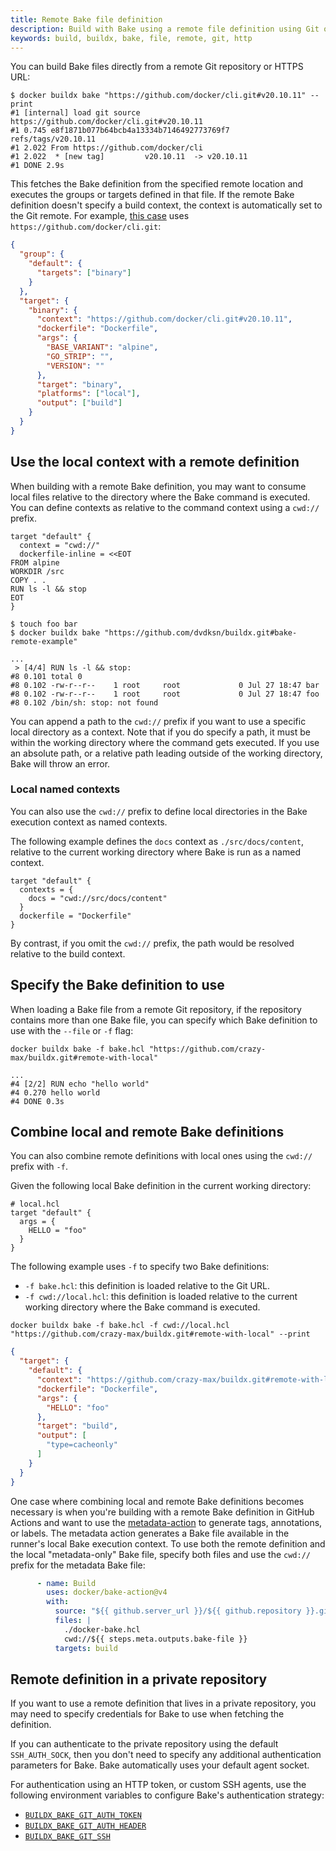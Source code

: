 ```yaml
---
title: Remote Bake file definition
description: Build with Bake using a remote file definition using Git or HTTP
keywords: build, buildx, bake, file, remote, git, http
---
```


You can build Bake files directly from a remote Git repository or HTTPS URL:

```console
$ docker buildx bake "https://github.com/docker/cli.git#v20.10.11" --print
#1 [internal] load git source https://github.com/docker/cli.git#v20.10.11
#1 0.745 e8f1871b077b64bcb4a13334b7146492773769f7       refs/tags/v20.10.11
#1 2.022 From https://github.com/docker/cli
#1 2.022  * [new tag]         v20.10.11  -> v20.10.11
#1 DONE 2.9s
```

This fetches the Bake definition from the specified remote location and
executes the groups or targets defined in that file. If the remote Bake
definition doesn't specify a build context, the context is automatically set to
the Git remote. For example, [this case](https://github.com/docker/cli/blob/2776a6d694f988c0c1df61cad4bfac0f54e481c8/docker-bake.hcl#L17-L26)
uses `https://github.com/docker/cli.git`:

```json
{
  "group": {
    "default": {
      "targets": ["binary"]
    }
  },
  "target": {
    "binary": {
      "context": "https://github.com/docker/cli.git#v20.10.11",
      "dockerfile": "Dockerfile",
      "args": {
        "BASE_VARIANT": "alpine",
        "GO_STRIP": "",
        "VERSION": ""
      },
      "target": "binary",
      "platforms": ["local"],
      "output": ["build"]
    }
  }
}
```

## Use the local context with a remote definition

When building with a remote Bake definition, you may want to consume local
files relative to the directory where the Bake command is executed. You can
define contexts as relative to the command context using a `cwd://` prefix.

```hcl {title="https://github.com/dvdksn/buildx/blob/bake-remote-example/docker-bake.hcl"}
target "default" {
  context = "cwd://"
  dockerfile-inline = <<EOT
FROM alpine
WORKDIR /src
COPY . .
RUN ls -l && stop
EOT
}
```

```console
$ touch foo bar
$ docker buildx bake "https://github.com/dvdksn/buildx.git#bake-remote-example"
```

```text
...
 > [4/4] RUN ls -l && stop:
#8 0.101 total 0
#8 0.102 -rw-r--r--    1 root     root             0 Jul 27 18:47 bar
#8 0.102 -rw-r--r--    1 root     root             0 Jul 27 18:47 foo
#8 0.102 /bin/sh: stop: not found
```

You can append a path to the `cwd://` prefix if you want to use a specific
local directory as a context. Note that if you do specify a path, it must be
within the working directory where the command gets executed. If you use an
absolute path, or a relative path leading outside of the working directory,
Bake will throw an error.

### Local named contexts

You can also use the `cwd://` prefix to define local directories in the Bake
execution context as named contexts.

The following example defines the `docs` context as `./src/docs/content`,
relative to the current working directory where Bake is run as a named context.

```hcl
target "default" {
  contexts = {
    docs = "cwd://src/docs/content"
  }
  dockerfile = "Dockerfile"
}
```

By contrast, if you omit the `cwd://` prefix, the path would be resolved
relative to the build context.

## Specify the Bake definition to use

When loading a Bake file from a remote Git repository, if the repository
contains more than one Bake file, you can specify which Bake definition to use
with the `--file` or `-f` flag:

```console
docker buildx bake -f bake.hcl "https://github.com/crazy-max/buildx.git#remote-with-local"
```

```text
...
#4 [2/2] RUN echo "hello world"
#4 0.270 hello world
#4 DONE 0.3s
```

## Combine local and remote Bake definitions

You can also combine remote definitions with local ones using the `cwd://`
prefix with `-f`.

Given the following local Bake definition in the current working directory:

```hcl
# local.hcl
target "default" {
  args = {
    HELLO = "foo"
  }
}
```

The following example uses `-f` to specify two Bake definitions:

- `-f bake.hcl`: this definition is loaded relative to the Git URL.
- `-f cwd://local.hcl`: this definition is loaded relative to the current
  working directory where the Bake command is executed.

```console
docker buildx bake -f bake.hcl -f cwd://local.hcl "https://github.com/crazy-max/buildx.git#remote-with-local" --print
```

```json
{
  "target": {
    "default": {
      "context": "https://github.com/crazy-max/buildx.git#remote-with-local",
      "dockerfile": "Dockerfile",
      "args": {
        "HELLO": "foo"
      },
      "target": "build",
      "output": [
        "type=cacheonly"
      ]
    }
  }
}
```

One case where combining local and remote Bake definitions becomes necessary is
when you're building with a remote Bake definition in GitHub Actions and want
to use the [metadata-action](https://github.com/docker/metadata-action) to
generate tags, annotations, or labels. The metadata action generates a Bake
file available in the runner's local Bake execution context. To use both the
remote definition and the local "metadata-only" Bake file, specify both files
and use the `cwd://` prefix for the metadata Bake file:

```yml
      - name: Build
        uses: docker/bake-action@v4
        with:
          source: "${{ github.server_url }}/${{ github.repository }}.git#${{ github.ref }}"
          files: |
            ./docker-bake.hcl
            cwd://${{ steps.meta.outputs.bake-file }}
          targets: build
```

## Remote definition in a private repository

If you want to use a remote definition that lives in a private repository,
you may need to specify credentials for Bake to use when fetching the definition.

If you can authenticate to the private repository using the default `SSH_AUTH_SOCK`,
then you don't need to specify any additional authentication parameters for Bake.
Bake automatically uses your default agent socket.

For authentication using an HTTP token, or custom SSH agents,
use the following environment variables to configure Bake's authentication strategy:

- [`BUILDX_BAKE_GIT_AUTH_TOKEN`](../building/variables.md#buildx_bake_git_auth_token)
- [`BUILDX_BAKE_GIT_AUTH_HEADER`](../building/variables.md#buildx_bake_git_auth_header)
- [`BUILDX_BAKE_GIT_SSH`](../building/variables.md#buildx_bake_git_ssh)
